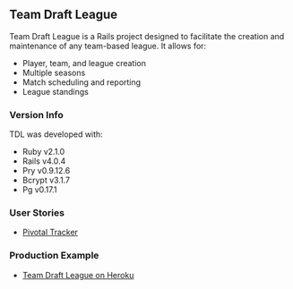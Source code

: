 ## Team Draft League

Team Draft League is a Rails project designed to facilitate the creation and maintenance of any team-based league. It allows for:
* Player, team, and league creation
* Multiple seasons
* Match scheduling and reporting
* League standings

### Version Info
TDL was developed with:
* Ruby v2.1.0
* Rails v4.0.4
* Pry v0.9.12.6
* Bcrypt v3.1.7
* Pg v0.17.1

### User Stories
* [Pivotal Tracker](https://www.pivotaltracker.com/s/projects/1046566)

### Production Example
* [Team Draft League on Heroku](http://pumpkin-cake-9367.herokuapp.com/)